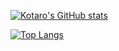 [![Kotaro's GitHub stats](https://github-readme-stats.vercel.app/api?username=Kotarosz727&count_private=true&theme=dark&show_icon=true)](https://github.com/anuraghazra/github-readme-stats)

[![Top Langs](https://github-readme-stats.vercel.app/api/top-langs/?username=Kotarosz727&exclude_repo=my_python,Dawn&layout=compact&theme=dark&show_icon=true)](https://github.com/anuraghazra/github-readme-stats)


<!---
Kotarosz727/Kotarosz727 is a ✨ special ✨ repository because its `README.md` (this file) appears on your GitHub profile.
You can click the Preview link to take a look at your changes.
--->
